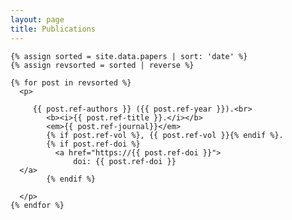 ```yaml
---
layout: page
title: Publications
---
```


<div class="publist">
    
    {% assign sorted = site.data.papers | sort: 'date' %}
    {% assign revsorted = sorted | reverse %}

    {% for post in revsorted %}
      <p>

         {{ post.ref-authors }} ({{ post.ref-year }}).<br>
            <b><i>{{ post.ref-title }}.</i></b> 
            <em>{{ post.ref-journal}}</em>
            {% if post.ref-vol %}, {{ post.ref-vol }}{% endif %}. 
            {% if post.ref-doi %}
              <a href="https://{{ post.ref-doi }}">
                  doi: {{ post.ref-doi }}
      </a> 
            {% endif %}

      </p>
    {% endfor %}
</div>
